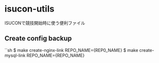# isucon-utils
ISUCONで競技開始時に使う便利ファイル

## Create config backup

``sh
$ make create-nginx-link REPO_NAME={REP0_NAME}
$ make create-mysql-link REPO_NAME={REPO_NAME}
```
